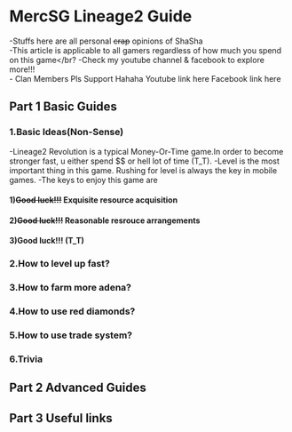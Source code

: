 # MercSG Lineage2 Guide
-Stuffs here are all personal ~~crap~~ opinions of ShaSha</br> 
-This article is applicable to all gamers regardless of how much you spend on this game</br?
-Check my youtube channel & facebook to explore more!!! </br> - Clan Members Pls Support Hahaha
Youtube link here
Facebook link here


## Part 1 Basic Guides
### 1.Basic Ideas(Non-Sense)
-Lineage2 Revolution is a typical Money-Or-Time game.In order to become stronger fast, u either spend $$ or hell lot of time (T_T).
-Level is the most important thing in this game. Rushing for level is always the key in mobile games.
-The keys to enjoy this game are
#### 1)~~Good luck!!!~~ Exquisite resource acquisition
#### 2)~~Good luck!!!~~ Reasonable resrouce arrangements
#### 3)Good luck!!! (T_T)





### 2.How to level up fast?
### 3.How to farm more adena?
### 4.How to use red diamonds?
### 5.How to use trade system?
### 6.Trivia


## Part 2 Advanced Guides
## Part 3 Useful links
